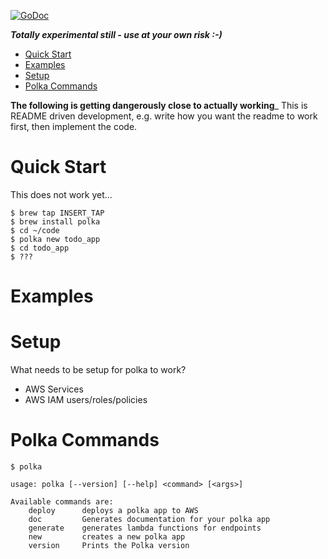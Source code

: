 [![GoDoc](https://godoc.org/github.com/PolkaBand/polka?status.svg)](https://godoc.org/github.com/PolkaBand/polka)


***Totally experimental still - use at your own risk :-)***

<!-- TOC depth:6 withLinks:1 updateOnSave:1 orderedList:0 -->

- [Quick Start](#quick-start)
- [Examples](#examples)
- [Setup](#setup)
- [Polka Commands](#polka-commands)
<!-- /TOC -->


__The following is getting dangerously close to actually working___ This is README driven development, e.g. write how you want the readme to work first, then implement the code.

# Quick Start

This does not work yet...

```shell
$ brew tap INSERT_TAP
$ brew install polka
$ cd ~/code
$ polka new todo_app
$ cd todo_app
$ ???
```

# Examples


# Setup
What needs to be setup for polka to work?
* AWS Services
* AWS IAM users/roles/policies

# Polka Commands

```shell
$ polka

usage: polka [--version] [--help] <command> [<args>]

Available commands are:
    deploy      deploys a polka app to AWS
    doc         Generates documentation for your polka app
    generate    generates lambda functions for endpoints
    new         creates a new polka app
    version     Prints the Polka version
```
